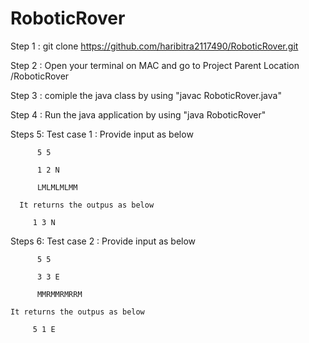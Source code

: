 # RoboticRover
Step 1 : git clone https://github.com/haribitra2117490/RoboticRover.git 

Step 2 : Open your terminal on MAC and go to Project Parent Location /RoboticRover

Step 3 : comiple the java class by using "javac RoboticRover.java"

Step 4 : Run the java application by using "java RoboticRover"

Steps 5: Test case 1 : Provide input as below

          5 5 
          
          1 2 N
          
          LMLMLMLMM
          
      It returns the outpus as below
      
         1 3 N
         
         
 Steps 6: Test case 2 : Provide input as below
 
          5 5 
          
          3 3 E
          
          MMRMMRMRRM
          
    It returns the outpus as below
    
         5 1 E
         
     
